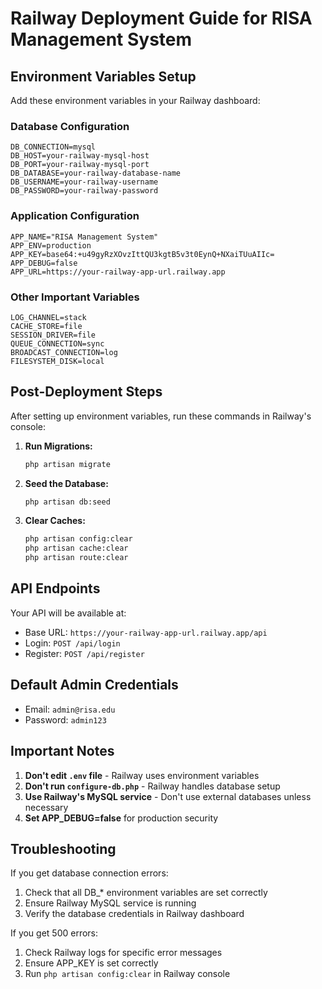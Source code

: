 # Railway Deployment Guide for RISA Management System

## Environment Variables Setup

Add these environment variables in your Railway dashboard:

### Database Configuration
```
DB_CONNECTION=mysql
DB_HOST=your-railway-mysql-host
DB_PORT=your-railway-mysql-port
DB_DATABASE=your-railway-database-name
DB_USERNAME=your-railway-username
DB_PASSWORD=your-railway-password
```

### Application Configuration
```
APP_NAME="RISA Management System"
APP_ENV=production
APP_KEY=base64:+u49gyRzXOvzIttQU3kgtB5v3t0EynQ+NXaiTUuAIIc=
APP_DEBUG=false
APP_URL=https://your-railway-app-url.railway.app
```

### Other Important Variables
```
LOG_CHANNEL=stack
CACHE_STORE=file
SESSION_DRIVER=file
QUEUE_CONNECTION=sync
BROADCAST_CONNECTION=log
FILESYSTEM_DISK=local
```

## Post-Deployment Steps

After setting up environment variables, run these commands in Railway's console:

1. **Run Migrations:**
   ```bash
   php artisan migrate
   ```

2. **Seed the Database:**
   ```bash
   php artisan db:seed
   ```

3. **Clear Caches:**
   ```bash
   php artisan config:clear
   php artisan cache:clear
   php artisan route:clear
   ```

## API Endpoints

Your API will be available at:
- Base URL: `https://your-railway-app-url.railway.app/api`
- Login: `POST /api/login`
- Register: `POST /api/register`

## Default Admin Credentials
- Email: `admin@risa.edu`
- Password: `admin123`

## Important Notes

1. **Don't edit `.env` file** - Railway uses environment variables
2. **Don't run `configure-db.php`** - Railway handles database setup
3. **Use Railway's MySQL service** - Don't use external databases unless necessary
4. **Set APP_DEBUG=false** for production security

## Troubleshooting

If you get database connection errors:
1. Check that all DB_* environment variables are set correctly
2. Ensure Railway MySQL service is running
3. Verify the database credentials in Railway dashboard

If you get 500 errors:
1. Check Railway logs for specific error messages
2. Ensure APP_KEY is set correctly
3. Run `php artisan config:clear` in Railway console 